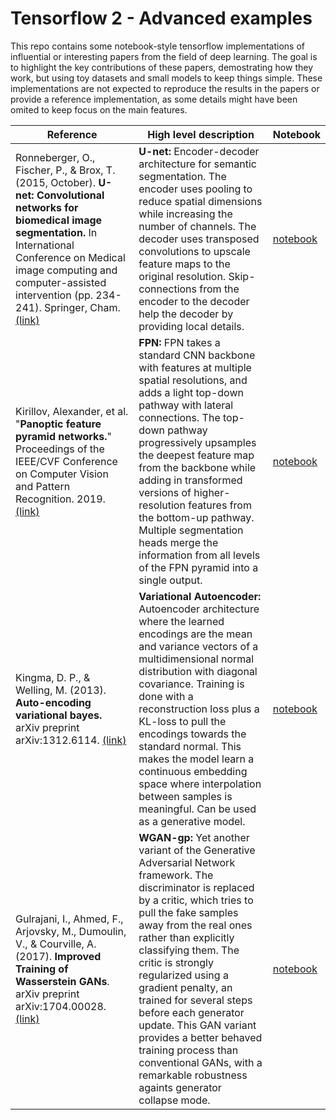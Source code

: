 # Tensorflow 2 - Advanced examples

This repo contains some notebook-style tensorflow implementations of influential or interesting papers from the field of deep learning. The goal is to highlight the key contributions of these papers, demostrating how they work, but using toy datasets and small models to keep things simple. These implementations are not expected to reproduce the results in the papers or provide a reference implementation, as some details might have been omited to keep focus on the main features.

| Reference | High level description | Notebook
| ------------- |-------------|-------------| 
| Ronneberger, O., Fischer, P., & Brox, T. (2015, October). **U-net: Convolutional networks for biomedical image segmentation.** In International Conference on Medical image computing and computer-assisted intervention (pp. 234-241). Springer, Cham. [(link)](https://link.springer.com/chapter/10.1007/978-3-319-24574-4_28) | **U-net:** Encoder-decoder architecture for semantic segmentation. The encoder uses pooling to reduce spatial dimensions while increasing the number of channels. The decoder uses transposed convolutions to upscale feature maps to the original resolution. Skip-connections from the encoder to the decoder help the decoder by providing local details. | [notebook](https://github.com/lopeLH/tf2-advanced-examples/blob/master/notebooks/Unet.ipynb) |
| Kirillov, Alexander, et al. "**Panoptic feature pyramid networks.**" Proceedings of the IEEE/CVF Conference on Computer Vision and Pattern Recognition. 2019. [(link)](https://arxiv.org/pdf/1901.02446.pdf) | **FPN:** FPN takes a standard CNN backbone with features at multiple spatial resolutions, and adds a light top-down pathway with lateral connections. The top-down pathway progressively upsamples the deepest feature map from the backbone while adding in transformed versions of higher-resolution features from the bottom-up pathway. Multiple segmentation heads merge the information from all levels of the FPN pyramid into a single output. | [notebook](https://github.com/lopeLH/tf2-advanced-examples/blob/master/notebooks/FPN.ipynb) | 
| Kingma, D. P., & Welling, M. (2013). **Auto-encoding variational bayes.** arXiv preprint arXiv:1312.6114. [(link)](https://arxiv.org/abs/1312.6114v10) | **Variational Autoencoder:** Autoencoder architecture where the learned encodings are the mean and variance vectors of a multidimensional normal distribution with diagonal covariance. Training is done with a reconstruction loss plus a KL-loss to pull the encodings towards the standard normal. This makes the model learn a continuous embedding space where interpolation between samples is meaningful. Can be used as a generative model.| [notebook](https://github.com/lopeLH/tf2-advanced-examples/blob/master/notebooks/VAE.ipynb) | 
|  Gulrajani, I., Ahmed, F., Arjovsky, M., Dumoulin, V., & Courville, A. (2017). **Improved Training of Wasserstein GANs**. arXiv preprint arXiv:1704.00028. [(link)](https://arxiv.org/abs/1704.00028) | **WGAN-gp:** Yet another variant of the Generative Adversarial Network framework. The discriminator is replaced by a critic, which tries to pull the fake samples away from the real ones rather than explicitly classifying them. The critic is strongly regularized using a gradient penalty, an trained for several steps before each generator update. This GAN variant provides a better behaved training process than conventional GANs, with a remarkable robustness againts generator collapse mode. | [notebook](https://github.com/lopeLH/tf2-advanced-examples/blob/master/notebooks/WGAN-gp.ipynb) | 

